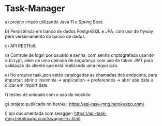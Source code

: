 # Task-Manager

a) projeto criado utilizando Java 11 e Spring Boot.

b) Persistência em banco de dados PostgreSQL e JPA, com uso do flyway para 
versionamento do banco de dados.

c) API RESTfull.

d) Controle de login por usuário e senha, com senha criptografada
usando o bcrypt, além de uma camada de segurança com uso de token
JWT para validação do cliente que está realizando uma requisição.

e) No arquivo task.json estão catalogadas as chamadas dos endpoints,
para importar: abrir o insomnia -> application -> preferences -> abrir aba data e clicar em import data

f) testes de unidade com o uso do mockito  

g) projeto publicado no heroku: https://api-task-mng.herokuapp.com/

i) api documentada com swagger: https://api-task-mng.herokuapp.com/swagger-ui.html
